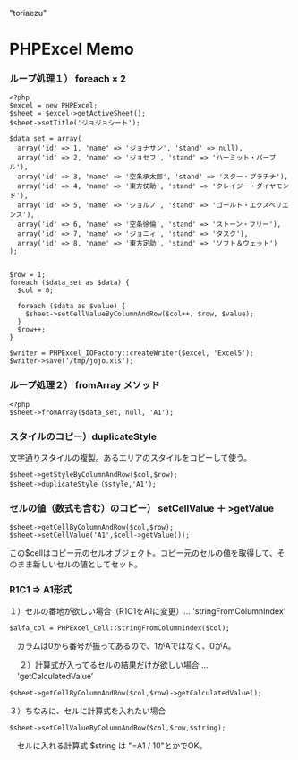 "toriaezu" 

# PHPExcel Memo

### ループ処理１） foreach × 2

    <?php
    $excel = new PHPExcel;
    $sheet = $excel->getActiveSheet();
    $sheet->setTitle('ジョジョシート');
    
    $data_set = array(
      array('id' => 1, 'name' => 'ジョナサン', 'stand' => null),
      array('id' => 2, 'name' => 'ジョセフ', 'stand' => 'ハーミット・パープル'),
      array('id' => 3, 'name' => '空条承太郎', 'stand' => 'スター・プラチナ'),
      array('id' => 4, 'name' => '東方仗助', 'stand' => 'クレイジー・ダイヤモンド'),
      array('id' => 5, 'name' => 'ジョルノ', 'stand' => 'ゴールド・エクスペリエンス'),
      array('id' => 6, 'name' => '空条徐倫', 'stand' => 'ストーン・フリー'),
      array('id' => 7, 'name' => 'ジョニィ', 'stand' => 'タスク'),
      array('id' => 8, 'name' => '東方定助', 'stand' => 'ソフト＆ウェット')
    );
    
    
    $row = 1;
    foreach ($data_set as $data) {
      $col = 0;
    
      foreach ($data as $value) {
        $sheet->setCellValueByColumnAndRow($col++, $row, $value);
      }
      $row++;
    }
    
    $writer = PHPExcel_IOFactory::createWriter($excel, 'Excel5');
    $writer->save('/tmp/jojo.xls');


### ループ処理２） fromArray メソッド

    <?php
    $sheet->fromArray($data_set, null, 'A1');


### スタイルのコピー）duplicateStyle

文字通りスタイルの複製。あるエリアのスタイルをコピーして使う。

    $sheet->getStyleByColumnAndRow($col,$row);
    $sheet->duplicateStyle（$style,'A1');

### セルの値（数式も含む）のコピー） setCellValue ＋ >getValue

    $sheet->getCellByColumnAndRow($col,$row);
    $sheet->setCellValue('A1',$cell->getValue());

この$cellはコピー元のセルオブジェクト。コピー元のセルの値を取得して、そのまま新しいセルの値としてセット。


### R1C1 ⇒ A1形式

１）セルの番地が欲しい場合（R1C1をA1に変更）… 'stringFromColumnIndex'

    $alfa_col = PHPExcel_Cell::stringFromColumnIndex($col);

　カラムは0から番号が振ってあるので、1がAではなく、0がA。

　
２）計算式が入ってるセルの結果だけが欲しい場合 … 　'getCalculatedValue’

    $sheet->getCellByColumnAndRow($col,$row)->getCalculatedValue();


３）ちなみに、セルに計算式を入れたい場合

    $sheet->setCellValueByColumnAndRow($col,$row,$string);

　セルに入れる計算式 $string は "=A1 / 10"とかでOK。

　
